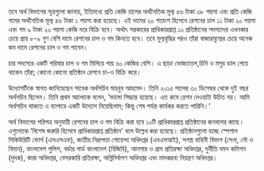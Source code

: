 তবে অর্থ বিভাগের সূত্রগুলো জানায়, ইতিমধ্যে প্রতি কেজি চালের অর্থনৈতিক মূল্য ৫৬ টাকা ৩৮ পয়সা এবং প্রতি কেজি গমের অর্থনৈতিক মূল্য ৪৬ টাকা ১ পয়সা করা হয়েছে। এই দামের ২০ শতাংশ হিসেবে রেশনের চাল ১১ টাকা ২০ পয়সা এবং গম ৯ টাকা ২০ পয়সা কেজি দরে বিক্রি হবে। অর্থাৎ সরকারের প্রাধিকারপ্রাপ্ত ১০ প্রতিষ্ঠানের সদস্যদের এখনকার চেয়ে প্রায় ৮-৯ গুণ বেশি দামে রেশনের চাল ও গম কিনতে হবে। তবে মূল্যবৃদ্ধির পরও তাঁরা বাজারমূল্যের চেয়ে অনেক কম দামে রেশনের চাল ও গম পাবেন।

চার সদস্যের একটি পরিবার চাল ও গম মিলিয়ে পায় ৬০ কেজির বেশি। এ ছাড়া ভোজ্যতেল,চিনি ও মসুর ডাল পেয়ে থাকেন তাঁরা; কোনো কোনো প্রতিষ্ঠান রেশনে চা-ও বিক্রি করে।

উদ্যোগটিকে স্বাগত জানিয়েছেন সাবেক অর্থসচিব মাহবুব আহমেদ। তিনি ২০১৫ সালের ৩০ ডিসেম্বর থেকে দুই বছর অর্থসচিব ছিলেন। তিনি প্রথম আলোকে বলেন, ‘ভালো সিদ্ধান্ত হয়েছে। এত কমে রেশন দেওয়াটা উচিত নয়। আমি অর্থসচিব থাকতে এ ব্যাপারে একটি উদ্যোগ নিয়েছিলাম; কিন্তু শেষ পর্যন্ত কার্যকর করতে পারিনি।’

অর্থ বিভাগের পরিপত্র অনুযায়ী রেশনের চাল ও গম বিক্রি করা হবে ১০টি প্রাধিকারপ্রাপ্ত প্রতিষ্ঠানের জনবলের কাছে। এগুলোকে ‘বিশেষ জরুরি হিসেবে প্রাধিকারপ্রাপ্ত প্রতিষ্ঠান’ বলে উল্লেখ করা হয়েছে। প্রতিষ্ঠানগুলো হচ্ছে স্পেশাল সিকিউরিটি ফোর্স (এসএসএফ), জাতীয় নিরাপত্তা গোয়েন্দা অধিদপ্তর (এনএসআই), সশস্ত্র বাহিনী বিভাগ (সেনা, নৌ ও বিমান), বাংলাদেশ পুলিশ, বর্ডার গার্ড বাংলাদেশ (বিজিবি), আনসার ও গ্রাম প্রতিরক্ষা অধিদপ্তর, দুর্নীতি দমন কমিশন (দুদক), কারা অধিদপ্তর, বেসরকারি প্রতিরক্ষা, অগ্নিনির্বাপণ অধিদপ্তর এবং মাদকদ্রব্য নিয়ন্ত্রণ অধিদপ্তর।
